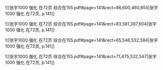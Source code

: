 ![[张宇1000 强化 在72页 综合在155.pdf#page=141&rect=86,600,460,655|张宇1000 强化 在72页, p.141]]



![[张宇1000 强化 在72页 综合在155.pdf#page=141&rect=83,581,387,604|张宇1000 强化 在72页, p.141]]



![[张宇1000 强化 在72页 综合在155.pdf#page=141&rect=65,546,532,584|张宇1000 强化 在72页, p.141]]



![[张宇1000 强化 在72页 综合在155.pdf#page=141&rect=71,475,532,547|张宇1000 强化 在72页, p.141]]
